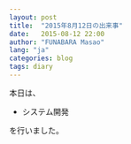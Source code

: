 ```yaml
---
layout: post
title:  "2015年8月12日の出来事"
date:   2015-08-12 22:00
author: "FUNABARA Masao"
lang: "ja"
categories: blog
tags: diary
---
```


本日は、

* システム開発

を行いました。
